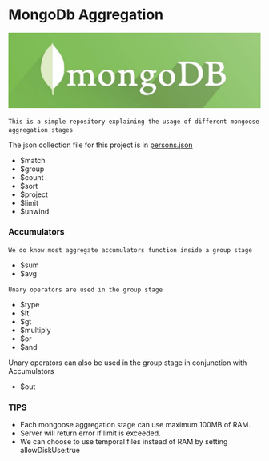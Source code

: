 # MongoDb Aggregation

!["Mongoose Aggregation"](assets/images/mongodb.jpeg)

`This is a simple repository explaining the usage of different mongoose aggregation stages`

The json collection file for this project is in [persons.json](persons.json)

- \$match
- \$group
- \$count
- \$sort
- \$project
- \$limit
- \$unwind

### Accumulators

`We do know most aggregate accumulators function inside a group stage`

- \$sum
- \$avg

`Unary operators are used in the group stage`

- \$type
- \$lt
- \$gt
- \$multiply
- \$or
- \$and

Unary operators can also be used in the group stage in conjunction with Accumulators

- \$out

### TIPS

- Each mongoose aggregation stage can use maximum 100MB of RAM.
- Server will return error if limit is exceeded.
- We can choose to use temporal files instead of RAM by setting
  allowDiskUse:true
